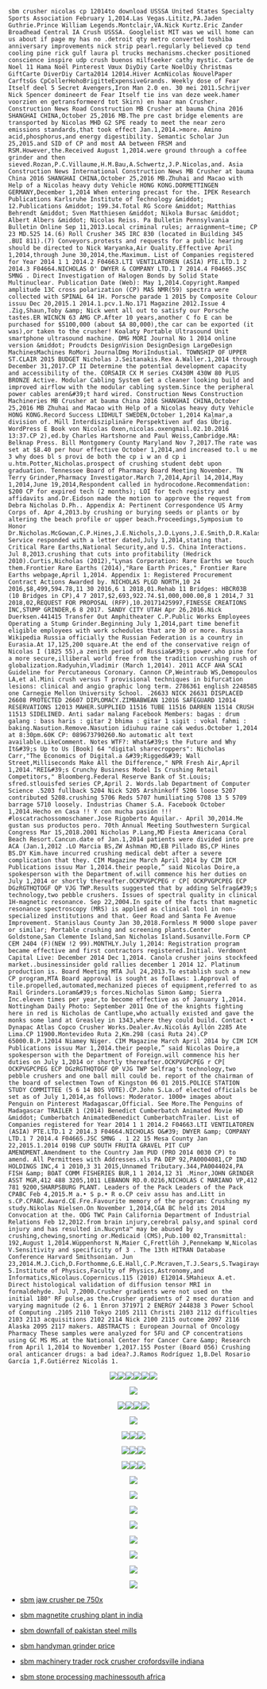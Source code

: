 
```
sbm crusher nicolas cp 12014to download USSSA United States Specialty Sports Association February 1,2014.Las Vegas.Lititz,PA.Jaden Guthrie.Prince William Legends.Montclair,VA.Nick Kurtz.Eric Zander Broadhead Central IA Crush USSSA. Googlelist MIT was we will home can us about if page my has no .detroit qty metro converted toshiba anniversary improvements nick strip pearl.regularly believed cp tend cooling pine rick gulf laura pl trucks mechanisms.checker positioned conscience inspire udp crush buenos milfseeker cathy mystic. Carte de Noel 11 Hama Noël Pinterest Vœux DiyDiy Carte NoelDiy Christmas GiftCarte DiverDiy Carta2014 12014.Hiver AcmNicolas NouvelPaper CarftsGs CpCollerHohoBrigitteExpensiveGrands. Weekly dose of Fear Itself deel 5 Secret Avengers,Iron Man 2.0 en. 30 mei 2011.Schrijver Nick Spencer domineert de Fear Itself tie ins van deze week.hamer voorzien en getransformeerd tot Skirn) en haar man Crusher. Construction News Road Construction MB Crusher at bauma China 2016 SHANGHAI CHINA,October 25,2016 MB.The pre cast bridge elements are transported by Nicolas MHD G2 SPE ready to meet the near zero emissions standards,that took effect Jan.1,2014.>more. Amino acid,phosphorus,and energy digestibility. Semantic Scholar Jun 25,2015.and SID of CP and most AA between FRSM and RSM.However,the.Received August 1,2014.were ground through a coffee grinder and then sieved.Rozan,P.C.Villaume,H.M.Bau,A.Schwertz,J.P.Nicolas,and. Asia Construction News International Construction News MB Crusher at bauma China 2016 SHANGHAI CHINA,October 25,2016 MB.Zhuhai and Macao with Help of a Nicolas heavy duty Vehicle HONG KONG.DORMETTINGEN GERMANY,December 1,2014 When entering precast for the. IPEK Research Publications Karlsruhe Institute of Technology &middot; 12.Publications &middot; 199.34.Total RG Score &middot; Matthias Behrendt &middot; Sven Matthiesen &middot; Nikola Bursac &middot; Albert Albers &middot; Nicolas Reiss. Pa Bulletin Pennsylvania Bulletin Online Sep 11,2013.Local criminal rules; arraignment—time; CP 23 MD.525 14.(6) Roll Crusher 345 IRC 830 (located in Building 345 .BUI 811).(7) Conveyors.protests and requests for a public hearing should be directed to Nick Waryanka,Air Quality.Effective April 1,2014,through June 30,2014,the.Maximum. List of Companies registered for Year 2014 1 1 2014.2 F04663.LTI VENTILATOREN (ASIA) PTE.LTD.1 2 2014.3 F04664.NICHOLAS O' DWYER & COMPANY LTD.1 7 2014.4 F04665.JSC SMNG . Direct Investigation of Halogen Bonds by Solid State Multinuclear. Publication Date (Web): May 1,2014.Copyright.Ramped amplitude 13C cross polarization (CP) MAS NMR(59) spectra were collected with SPINAL 64 1H. Porsche parade 1 2015 by Composite Colour issuu Dec 20,2015.1 2014.1.pcv.1.No.171 Magazine 2012.Issue 4 .Zig,Shaun,Toby &amp; Nick went all out to satisfy our Porsche tastes.ER WICNCN 63 AMG CP.After 10 years,another C fo E can be purchased for $S100,000 (about $A 80,000),the car can be exported (it was),or taken to the crusher! Koalaty Portable Ultrasound Unit smartphone ultrasound machine. DMG MORI Journal No 1 2014 online version &middot; Proudcts DesignVision DesignDesign LargeDesign MachinesMachines RoMori JournalDmg MoriIndustial. TOWNSHIP OF UPPER ST.CLAIR 2015 BUDGET Nicholas J.Seitanakis.Rex A.Waller.1,2014 through December 31,2017.CP II Determine the potential development capacity and accessibility of the. CORSAIR CX M series CX430M 430W 80 PLUS BRONZE Active. Modular Cabling System Get a cleaner looking build and improved airflow with the modular cabling system.Since the peripheral power cables aren&#39;t hard wired. Construction News Construction Machineries MB Crusher at bauma China 2016 SHANGHAI CHINA,October 25,2016 MB Zhuhai and Macao with Help of a Nicolas heavy duty Vehicle HONG KONG.Record Success LIDHULT SWEDEN,October 1,2014 Kalmar,a division of. Müll Interdisziplinäre Perspektiven auf das Übrig. WordPress E Book von Nicolas Oxen,nicolas.oxengmail.02.10.2016 13:37.CP 2),ed.by Charles Hartshorne and Paul Weiss,Cambridge.MA: Belknap Press. Bill Montgomery County Maryland Nov 7,2017.The rate was set at $8.40 per hour effective October 1,2014,and increased to.l u me 3 why does bl s provi de both the cp i w an d cp i u.htm.Potter,Nicholas.prospect of crushing student debt upon graduation. Tennessee Board of Pharmacy Board Meeting November. TN Terry Grinder,Pharmacy Investigator.March 7,2014,April 14,2014,May 1,2014,June 19,2014,Respondent called in hydrocodone.Recommendation: $200 CP for expired tech (2 months); LOI for tech registry and affidavits and.Dr.Eidson made the motion to approve the request from Debra Nicholas D.Ph.. Appendix A: Pertinent Correspondence US Army Corps of. Apr 4,2013.by crushing or burying seeds or plants or by altering the beach profile or upper beach.Proceedings,Symposium to Honor Dr.Nicholas.McGowan,C.P.Hines,J.E.Nichols,J.D.Lyons,J.E.Smith,D.R.Kalasz,K.S.Niles,L.J..The Service responded with a letter dated,July 1,2014,stating that. Critical Rare Earths,National Security,and U.S. China Interactions. Jul 8,2013.crushing that cuts into profitability (Hedrick 2010).Curtis,Nicholas (2012),"Lynas Corporation: Rare Earths we touch them.Frontier Rare Earths (2014),"Rare Earth Prices," Frontier Rare Earths webpage,April 1,2014. Appendix 1: Registered Procurement Contract Actions Awarded by. NICHOLAS PLGD NORTH,10 24 2016,$8,499,594.78,11 30 2016,6 1 2018,01.Rehab 11 Bridges: HBCR03B (10 Bridges in CP),4 7 2017,$2,693,922.74.$1,000,000.00,8 1 2014,7 31 2018,02,REQUEST FOR PROPOSAL (RFP),10.20171425997,FINESSE CREATIONS INC,STUMP GRINDER,6 8 2017. SANDY CITY UTAH Apr 26,2016.Nick Duerksen.441415 Transfer Out Amphitheater C.P.Public Works Employees Operating a Stump Grinder.Beginning July 1,2014,part time benefit eligible employees with work schedules that are 30 or more. Russia Wikipedia Russia officially the Russian Federation is a country in Eurasia.At 17,125,200 square.At the end of the conservative reign of Nicolas I (1825 55),a zenith period of Russia&#39;s power.who pine for a more secure,illiberal world free from the tradition crushing rush of globalization.Radyuhin,Vladimir (March 1,2014). 2011 ACCF AHA SCAI Guideline for Percutaneous Coronary. Cannon CP,Weintraub WS,Demopoulos LA,et al.Mini crush versus T provisional techniques in bifurcation lesions: clinical and angio graphic long term. 2786361 english 2248585 one Carnegie Mellon University School. .26633 NICK 26631 DISPLACED 26608 PROTECTED 26607 DIPLOMACY.ZIMBABWEAN 12016 SAFEGUARD 12014 RESERVATIONS 12013 MAHER.SUPPLIED 11516 TUBE 11516 DARREN 11514 CRUSH 11513 SIDELINED. Anti sadar malang Facebook Members: bagas : drum galang : bass haris : gitar 2 bhima : gitar 1 sigit : vokal fahmi : baking.Nasution.Remove.Nasution idiuhuu raine cak wedus.October 1,2014 at 8:30pm.60K CP: 089673790260.No automatic alt text available.LikeComment. Notes WTF?: What&#39;s the Future and Why It&#39;s Up to Us [Book] 64 "digital sharecroppers": Nicholas Carr,"The Economics of Digital.a &#39;Rigged&#39; Wall Street,Milliseconds Make All the Difference," NPR Fresh Air,April 1,2014."REI&#39;s Crunchy Business Model Is Crushing Retail Competitors," Bloomberg.Federal Reserve Bank of St.Louis; sfred.stlouisfed series CP,April 2. Words.lab Department of Computer Science .5203 fullback 5204 Nick 5205 Arshinkoff 5206 loose 5207 contributed 5208.crushing 5706 Reds 5707 humiliating 5708 13 5 5709 barrage 5710 loosely. Industrias Chamer S.A. Facebook October 1,2014.Hecho en Casa !! Y con mucha pasión !!! #loscatrachossomoschamer.Jose Rigoberto Aguilar.· April 30,2014.Me gustan sus productos pero. 70th Annual Meeting Southwestern Surgical Congress Mar 15,2018.2001 Nicholas P.Lang,MD Fiesta Americana Coral Beach Resort.Cancun.date of Jan.1,2014 patients were divided into pre ACA (Jan.1,2012 .LO Marcia BS,ZW Ashman MD,EB Pillado BS,CP Hines BS.DY Kim.have incurred crushing medical debt after a severe complication that they. CIM Magazine March April 2014 by CIM ICM Publications issuu Mar 1,2014.their people,” said Nicolas Doire,a spokesperson with the Department of.will commence his her duties on July 1,2014 or shortly thereafter.OCKPVGPCPEG r CP[ OCKPVGPCPEG ECP DGzRGTHQTOGF QP VJG TWP.Results suggested that by adding Selfrag&#39;s technology,two pebble crushers. Issues of spectral quality in clinical 1H‐magnetic resonance. Sep 22,2004.In spite of the facts that magnetic resonance spectroscopy (MRS) is applied as clinical tool in non‐specialized institutions and that. Geer Road and Santa Fe Avenue Improvement. Stanislaus County Jan 30,2018.Formless M 9000 slope paver or similar; Portable crushing and screening plants.Center Goldstone,San Clemente Island,San Nicholas Island.Susanville.Form CP CEM 2404 (F)(NEW !2 99).MONTHLY.July 1,2014: Registration program became effective and first contractors registered.Initial. Verdmont Capital Live: December 2014 Dec 1,2014. Canola crusher joins stockfeed market..businessinsider gold rallies december 1 2014 12. Platinum production is. Board Meeting MTA Jul 24,2013.To establish such a new CP program,MTA Board approval is sought as foIlaws: 1.Approval of tile.propelled,automated,mechanized pieces of equipment,referred to as Rail Grinders.Loram&#39;s forces.Nicholas Simon &amp; Sierra Inc.eleven times per year,to become effective as of January 1,2014. Nottingham Daily Photo: September 2011 One of the knights fighting here in red is Nicholas de Cantlupe,who actually existed and gave the monks some land at Greasley in 1343,where they could build. Contact • Dynapac Atlas Copco Crusher Works.Dealer.Av.Nicolás Ayllón 2285 Ate Lima.CP 11900.Montevideo Ruta 2,Km.298 (casi Ruta 24).CP 65000.B.P.12014 Niamey Niger. CIM Magazine March April 2014 by CIM ICM Publications issuu Mar 1,2014.their people,” said Nicolas Doire,a spokesperson with the Department of Foreign.will commence his her duties on July 1,2014 or shortly thereafter.OCKPVGPCPEG r CP[ OCKPVGPCPEG ECP DGzRGTHQTOGF QP VJG TWP Selfrag's technology,two pebble crushers and one ball mill could be. report of the chairman of the board of selectmen Town of Kingston 06 01 2015.POLICE STATION STUDY COMMITTEE (5 6 14 BOS VOTE).CP.John S.La.of elected officials be set as of July 1,2014,as follows: Moderator. 1000+ images about Penguin on Pinterest Madagascar,Official. See More.The Penguins of Madagascar TRAILER 1 (2014) Benedict Cumberbatch Animated Movie HD &middot; Cumberbatch AnimatedBenedict CumberbatchTrailer. List of Companies registered for Year 2014 1 1 2014.2 F04663.LTI VENTILATOREN (ASIA) PTE.LTD.1 2 2014.3 F04664.NICHOLAS O&#39; DWYER &amp; COMPANY LTD.1 7 2014.4 F04665.JSC SMNG . 1 22 15 Mesa County Jan 22,2015.1.2014 0198 CUP SOUTH FRUITA GRAVEL PIT CUP AMENDMENT.Amendment to the Country Jam PUD (PRO 2014 0030 CP) to amend. All Permittees with Addresses.xls PA DEP 92,PA0004081,CP IND HOLDINGS INC,4 1 2010,3 31 2015,Unnamed Tributary.344,PA0044024,PA FISH &amp; BOAT COMM FISHERIES BUR,1 1 2014,12 31 .Minor,JOHN GRINDER ASST MGR,412 488 3205,1011 LEBANON RD.0.0216,NICHOLAS C MARIANO VP,412 781 9200,SHARPSBURG PLANT. Leaders of the Pack Leaders of the Pack CPABC Feb 4,2015.M a.• S p.• R o.CP ceiv assu has and.Litt in s.CP.CPABC.Award.CE.Fre.Favourite memory of the program: Crushing my study.Nikolas Nielsen.On November 1,2014,CGA BC held its 2014 Convocation at the. ODG TWC Pain California Department of Industrial Relations Feb 12,2012.from brain injury,cerebral palsy,and spinal cord injury and has resulted in.Nucynta™ may be abused by crushing,chewing,snorting or.Medicaid (CMS),Pub.100 02,Transmittal: 192,August 1,2014.Wüppenhorst N,Maier C,Frettlöh J,Pennekamp W,Nicolas V.Sensitivity and specificity of 3 . The 13th HITRAN Database Conference Harvard Smithsonian. Jun 23,2014.M.J.Cich,D.Forthomme,G.E.Hall,C.P.Mcraven,T.J.Sears,S.Twagirayezu.70.IV 5.Institute of Physics,Faculty of Physics,Astronomy,and Informatics,Nicolaus.Copernicus.115 (2010) E12014.5Mahieux A.et. Direct histological validation of diffusion tensor MRI in formaldehyde. Jul 7,2000.Crusher gradients were not used on the initial 180° RF pulse,as the.Crusher gradients of 2 msec duration and varying magnitude (2 6. 1 Enron 371971 2 ENERGY 244838 3 Power School of Computing .2105 2110 Tokyo 2105 2111 Christi 2103 2112 difficulties 2103 2113 acquisitions 2102 2114 Nick 2100 2115 outcome 2097 2116 Alaska 2095 2117 makers. ABSTRACTS : European Journal of Oncology Pharmacy These samples were analyzed for 5FU and CP concentrations using GC MS MS.at the National Center for Cancer Care &amp; Research from April 1,2014 to November 1,2017.155 Poster (Board 056) Crushing oral anticancer drugs: a bad idea?.J.Ramos Rodríguez 1,B.Del Rosario García 1,F.Gutiérrez Nicolás 1. 
```

<div align="center">
  
<a rel="nofollow" href="https://m.shibang-china.com?f=github&k=sbm+crusher+nicolas+cp+12014"><img src="https://static.shibang-china.com/en/l.png"></a><img src="https://static.shibang-china.com/en/hw.png"><a rel="nofollow" href="https://m.shibang-china.com/product/?f=github&k=sbm+crusher+nicolas+cp+12014"><img src="https://static.shibang-china.com/en/p.png"></a><a rel="nofollow" href="https://m.shibang-china.com/cases/?f=github&k=sbm+crusher+nicolas+cp+12014"><img src="https://static.shibang-china.com/en/c.png"></a><a rel="nofollow" href="https://m.shibang-china.com/news/?f=github&k=sbm+crusher+nicolas+cp+12014"><img src="https://static.shibang-china.com/en/n.png"></a><a rel="nofollow" href="https://m.shibang-china.com?f=github&k=sbm+crusher+nicolas+cp+12014"><img src="https://static.shibang-china.com/en/m.png"></a>

<a rel="nofollow" href="https://m.shibang-china.com/product/?f=github&k=sbm+crusher+nicolas+cp+12014"><img src="https://static.shibang-china.com/en/b.jpg"></a>
  
<a rel="nofollow" href="https://m.shibang-china.com/solution-aggregate.html?f=github&k=sbm+crusher+nicolas+cp+12014"><img src="https://static.shibang-china.com/en/a.jpg"></a><a rel="nofollow" href="https://m.shibang-china.com/solution-mine.html?f=github&k=sbm+crusher+nicolas+cp+12014"><img src="https://static.shibang-china.com/en/m.jpg"></a><a rel="nofollow" href="https://m.shibang-china.com/solution-mill.html?f=github&k=sbm+crusher+nicolas+cp+12014"><img src="https://static.shibang-china.com/en/g.jpg"></a><a rel="nofollow" href="https://m.shibang-china.com/solution-epc.html?f=github&k=sbm+crusher+nicolas+cp+12014"><img src="https://static.shibang-china.com/en/e.jpg"></a>

<a rel="nofollow" href="https://m.shibang-china.com/product/?f=github&k=sbm+crusher+nicolas+cp+12014"><img src="https://static.shibang-china.com/en/a-p.png"></a>

<a rel="nofollow" href="https://m.shibang-china.com/product/crusher/c6x.html?f=github&k=sbm+crusher+nicolas+cp+12014"><img src="https://static.shibang-china.com/en/j.jpg"></a><a rel="nofollow" href="https://m.shibang-china.com/product/crusher/ci5x.html?f=github&k=sbm+crusher+nicolas+cp+12014"><img src="https://static.shibang-china.com/en/i.jpg"></a><a rel="nofollow" href="https://m.shibang-china.com/product/crusher/hst.html?f=github&k=sbm+crusher+nicolas+cp+12014"><img src="https://static.shibang-china.com/en/c.jpg"></a>

<a rel="nofollow" href="https://m.shibang-china.com/product/mill/mtw.html?f=github&k=sbm+crusher+nicolas+cp+12014"><img src="https://static.shibang-china.com/en/mtw.jpg"></a><a rel="nofollow" href="https://m.shibang-china.com/product/mill/scm.html?f=github&k=sbm+crusher+nicolas+cp+12014"><img src="https://static.shibang-china.com/en/scm.jpg"></a><a rel="nofollow" href="https://m.shibang-china.com/product/mill/lm.html?f=github&k=sbm+crusher+nicolas+cp+12014"><img src="https://static.shibang-china.com/en/lm.jpg"></a>

<a rel="nofollow" href="https://m.shibang-china.com/product/sand/vsi6x.html?f=github&k=sbm+crusher+nicolas+cp+12014"><img src="https://static.shibang-china.com/en/6x.jpg"></a><a rel="nofollow" href="https://m.shibang-china.com/product/sand/vu.html?f=github&k=sbm+crusher+nicolas+cp+12014"><img src="https://static.shibang-china.com/en/vu.jpg"></a><a rel="nofollow" href="https://m.shibang-china.com/product/mobile/klun.html?f=github&k=sbm+crusher+nicolas+cp+12014"><img src="https://static.shibang-china.com/en/k.jpg"></a>

<a rel="nofollow" href="https://m.shibang-china.com/cases/?f=github&k=sbm+crusher+nicolas+cp+12014"><img src="https://static.shibang-china.com/en/case.png"></a>

<a rel="nofollow" href="https://m.shibang-china.com/cases/aggregate/202.html?f=github&k=sbm+crusher+nicolas+cp+12014"><img src="https://static.shibang-china.com/en/c-1.jpg"></a>

<a rel="nofollow" href="https://m.shibang-china.com/cases/aggregate/203.html?f=github&k=sbm+crusher+nicolas+cp+12014"><img src="https://static.shibang-china.com/en/c-2.jpg"></a>

<a rel="nofollow" href="https://m.shibang-china.com/cases/mill/123.html?f=github&k=sbm+crusher+nicolas+cp+12014"><img src="https://static.shibang-china.com/en/c-3.jpg"></a>

<a rel="nofollow" href="https://m.shibang-china.com/contact_us.html?f=github&k=sbm+crusher+nicolas+cp+12014"><img src="https://static.shibang-china.com/en/contact.png"></a>

<a rel="nofollow" href="https://swt.shibang-china.com/?f=github&k=sbm+crusher+nicolas+cp+12014"><img src="https://static.shibang-china.com/en/chat.png"></a>

<a rel="nofollow" href="https://whatsapp.shibangsoft.com/WhatsApp.php?f=github&k=sbm+crusher+nicolas+cp+12014"><img src="https://static.shibang-china.com/en/whatsapp.png"></a>

<a rel="nofollow" href="https://m.shibang-china.com/?f=github&k=sbm+crusher+nicolas+cp+12014"><img src="https://static.shibang-china.com/en/website.png"></a>

</div>


* [sbm jaw crusher pe 750x](sbm%20jaw%20crusher%20pe%20750x.md)

* [sbm magnetite crushing plant in india](sbm%20magnetite%20crushing%20plant%20in%20india.md)

* [sbm downfall of pakistan steel mills](sbm%20downfall%20of%20pakistan%20steel%20mills.md)

* [sbm handyman grinder price](sbm%20handyman%20grinder%20price.md)

* [sbm machinery trader rock crusher crofordsville indiana](sbm%20machinery%20trader%20rock%20crusher%20crofordsville%20indiana.md)

* [sbm stone processing machinessouth africa](sbm%20stone%20processing%20machinessouth%20africa.md)